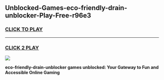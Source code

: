 
## Unblocked-Games-eco-friendly-drain-unblocker-Play-Free-r96e3
<h3>
<a href="https://premium76.site?title=eco-friendly-drain-unblocker&ref=18A1">CLICK TO PLAY</a></h3>
<hr>

<h3>
<a href="https://premium76.site?title=eco-friendly-drain-unblocker&ref=18A1">CLICK 2 PLAY</a>
  
</h3>

<a href="https://premium76.site?title=eco-friendly-drain-unblocker&ref=18A1"><img src="https://clearcache.store/games.png"></a>


**eco-friendly-drain-unblocker games unblocked: Your Gateway to Fun and Accessible Online Gaming**
